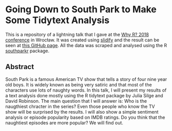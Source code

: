 # Going Down to South Park to Make Some Tidytext Analysis

This is a repository of a lightning talk that I gave at the [Why R? 2018 conference](http://whyr2018.pl/) in Wrocław. It was created using [slidify](https://github.com/ramnathv/slidify) and the result can be seen at [this GitHub page](https://pdrhlik.github.io/southparktalk-whyr2018/). All the data was scraped and analysed using the R [southparkr](https://github.com/pdrhlik/southparkr) package.

## Abstract

South Park is a famous American TV show that tells a story of four nine year old boys. It is widely known as being very satiric and that most of the characters use lots of naughty words. In this talk, I will present my results of a text analysis done mostly using the R tidytext package by Julia Silge and David Robinson. The main question that I will answer is: Who is the naugthiest chracter in the series? Even those people who know the TV show will be surprised by the results. I will also show a simple sentiment analysis or episode popularity based on IMDB ratings. Do you think that the naughtiest episodes are more popular? We will find out.
